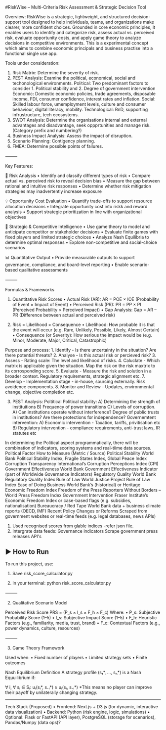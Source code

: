 #RiskWise – Multi-Criteria Risk Assessment & Strategic Decision Tool

Overview:
RiskWise is a strategic, lightweight, and structured decision-support tool designed to help individuals, teams, and organizations make clearer, more confident choices. Grounded in core economic principles, it enables users to identify and categorize risk, assess actual vs. perceived risk, evaluate opportunity costs, and apply game theory to analyze decisions in competitive environments. This is a experimental concept which aims to combine economic principals and business practise into a functional single use app. 

Tools under consideration:

1. Risk Matrix: Determine the severity of risk. 
2. PEST Analysis: Examine the political, economical, social and techonological environments.
Political: Two predominant factors to consider 1. Political stability and 2. Degree of government intervention
Economic: Domestic economic policies, trade agreements, disposable income, FDI, consumer confidence, interest rates and inflation.
Social: Skilled labour force, umemployment levels, culture and consumer behaviour, digital literacy, mobility.
Technological: RnD, supporting infrustructure, tech ecosystems.
3. SWOT Analysis: Determine the organisations internal and external advantages and disadvantage, seek oppprtunities and manage risk. (Category prefix and numbering?) 
4. Business Impact Analysis: Assess the impact of disruption.
5. Scenario Planning: Contigency planning.
6. FMEA: Determine possible points of failures. 

     

⸻

Key Features:

🧠 Risk Analysis
	•	Identify and classify different types of risk
	•	Compare actual vs. perceived risk to reveal decision bias
	•	Measure the gap between rational and intuitive risk responses
	•	Determine whether risk mitigation strategies may inadvertently increase exposure

💡 Opportunity Cost Evaluation
	•	Quantify trade-offs to support resource allocation decisions
	•	Integrate opportunity cost into riskk and reward analysis
	•	Support strategic prioritization in line with organizational objectives

🎯 Strategic & Competitive Intelligence
	•	Use game theory to model and anticipate competitor or stakeholder decisions
	•	Evaluate finite games with fixed players and limited strategic choices
	•	Analyze Nash Equilibria to determine optimal responses
	•	Explore non-competitive and social-choice scenarios

📊 Quantitative Output
	•	Provide measurable outputs to support governance, compliance, and board-level reporting
	•	Enable scenario-based qualitative assessments

⸻

Formulas & Frameworks

1. Quantitative Risk Scores
	•	Actual Risk (AR):
AR = POE × IOE
(Probability of Event × Impact of Event)
	•	Perceived Risk (PR):
PR = PP × PI
(Perceived Probability × Perceived Impact)
	•	Gap Analysis:
Gap = AR – PR
(Difference between actual and perceived risk)

2. Risk = Likelihood × Consequence
	•	Likelihood: How probable it is that the event will occur (e.g. Rare, Unlikely, Possible, Likely, Almost Certain)
	•	Consequence (or Severity): How serious the impact would be (e.g. Minor, Moderate, Major, Critical, Catastrophic)
	
 Purpose and process:
		1. Identify - Is there uncertainty in the situation? Are there potential threats?
		2. Analyse - Is this actual risk or percieved risk? 
		3. Assess - Rating scale: The level and likelihood of risks.
		4. Caluclate - Which matrix is applicable given the situation. Map the risk on the risk maxtrix to its corrosponding score.
		5. Evaluate - Measure the risk and solution in a broader context. Regulatory requirements, strategic alignment etc.
		7. Develop - Implementation stage - in-house, sourcing externally. Risk avoidence components.
		8. Monitor and Review - Updates, environmental change, objective completion etc.

  3. PEST Analysis:
Poltitical
	Political stability: A) Determining the strength of instituitions B) Frequency of power transitions C) Levels of corruption.
     	A) Can institutions operate without interference? Degree of public trusts in institutions? Are there protections for independence? 
	Governemtent intervention: A) Economic intervention - Taxation, tariffs, privitisation etc B) Regulatory intervention - compliance requirements, anti-trust laws, IR statutes etc

In determining the Political aspect programmatically, there will be combination of indicators, scoring systems and real-tiime data sources.
Political Factor
How to Measure (Metric / Source)
Political Stability
World Bank Political Stability Index, Fragile States Index, Global Peace Index
Corruption
Transparency International’s Corruption Perceptions Index (CPI)
Government Effectiveness
World Bank Government Effectiveness Indicator (part of Worldwide Governance Indicators)
Regulatory Quality
World Bank Regulatory Quality Index
Rule of Law
World Justice Project Rule of Law Index
Ease of Doing Business
World Bank’s (historical) or Heritage Economic Freedom Index
Freedom of the Press
Reporters Without Borders – World Press Freedom Index
Government Intervention
Fraser Institute’s Economic Freedom Index or case-based flags (e.g. subsidies, nationalisation)
Bureaucracy / Red Tape
World Bank data + business climate reports (OECD, IMF)
Recent Policy Changes or Reforms
Scraped from government websites or real-time feeds (e.g. legal databases, news APIs)

1. Used recognised scores from glable indices -refer json file.
2. Intergrate data feeds:
   Governance indicators
   Scrape government press releases API's
       

## ▶️ How to Run

To run this project, use:

1. Save risk_score_calculator.py

2. In your terminal:
   	python risk_score_calculator.py

⸻

2. Qualitative Scenario Model

Perceived Risk Score
PRS = (P_s × I_s × F_h × F_c)
Where:
	•	P_s: Subjective Probability Score (1–5)
	•	I_s: Subjective Impact Score (1–5)
	•	F_h: Heuristic Factors (e.g., familiarity, media, trust, brand)
	•	F_c: Contextual Factors (e.g., power dynamics, culture, resources)

⸻

3. Game Theory Framework

Used when:
	•	Fixed number of players
	•	Limited strategy sets
	•	Finite outcomes

Nash Equilibrium Definition
A strategy profile (s₁*, …, sₙ*) is a Nash Equuilibrium if:

∀ i, ∀ sᵢ ∈ Sᵢ:  uᵢ(sᵢ*, s₋ᵢ*) ≥ uᵢ(sᵢ, s₋ᵢ*)
*This means no player can improve their payoff by unilaterally changing strategy.

-----

Tech Stack (Proposed)
	•	Frontend: Next.js + D3.js (for dynamic, interactive data visualization)
	•	Backend: Python (risk engine, logic, simulations)
	•	Optional: Flask or FastAPI (API layer), PostgreSQL (storage for scenarios), Pandas/Numpy (data ops)?






